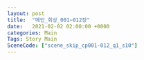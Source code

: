 ```yaml
---
layout: post
title:  "메인_회상_001~012장"
date:   2021-02-02 02:00:00 +0000
categories: Main
Tags: Story Main
SceneCode: ["scene_skip_cp001-012_q1_s10"]
---
```

